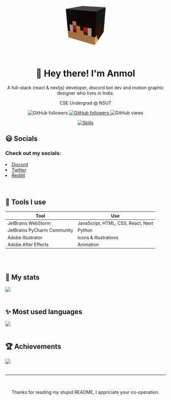 <br>
<br>
<p align="center">
<img src="https://github.com/AnmolPlayzz/AnmolPlayzz.github.io/blob/main/images/img.png?raw=true" align="center" height="130">
</p>
<br>
<h1 align="center">👋 Hey there! I'm Anmol</h1>
<p align="center">A full-stack (react & nextjs) developer, discord bot dev and motion graphic designer who lives in India.</p>
<p align="center">CSE Undergrad @ NSUT</p>

<p align="center">
    <img alt="GitHub followers" src="https://img.shields.io/github/followers/anmolplayzz?style=plastic">
    <a href="https://anmolcreates.xyz/">
        <img alt="GitHub followers" src="https://img.shields.io/badge/My-website-green?style=plastic">
    </a>
    <img alt="GitHub views" src="https://komarev.com/ghpvc/?username=anmolplayzz&style=plastic">
</p>



<p align="center">
    <a href="https://anmolplayzz.netlify.app/" target="_blank">
        <img alt="Skills" src="https://skillicons.dev/icons?i=js,ts,html,css,py,md,nodejs,mongodb,mysql,postgres,netlify,vercel,react,next,git,docker,bots,vscode,webstorm,pycharm,pr,ae,ai,discord,github,linux&perline=13">
    </a>
</p>

<h2>😃 Socials</h2>
<h3>Check out my socials:</h3>
<li>
<a href="https://discord.gg/c2ZTMHJ64E">Discord</a>
</li>
<li>
<a href="https://twitter.com/AnmolPlayzz">Twitter</a>
</li>
<li>
<a href="https://reddit.com/u/AnmolPlayz">Reddit</a>
</li>
<br>
<br>
<h2>🔨 Tools I use</h2>

| Tool      | Use |
| ----------- | ----------- |
| JetBrains WebStorm      | JavaScript, HTML, CSS, React, Next       |
| JetBrains PyCharm Community | Python |
| Adobe Illustrator   | Icons & Illustrations        |
| Adobe After Effects   | Animation        |

<br>
<br>
<h2>🎀 My stats</h2>
<img src="https://github-readme-stats.vercel.app/api?username=anmolplayzz&theme=tokyonight">
<br>
<br>
<h2>✨ Most used languages</h2>
<img src="https://github-readme-stats.vercel.app/api/top-langs/?username=anmolplayzz&theme=tokyonight">
<br>
<br>
<h2>🏆 Achievements</h2>
<img src="https://github-profile-trophy.vercel.app/?username=anmolplayzz&theme=tokyonight">
<br>
<br>

---

<br>

<p align="center">Thanks for reading my stupid README, I appriciate your co-operation.</p>
